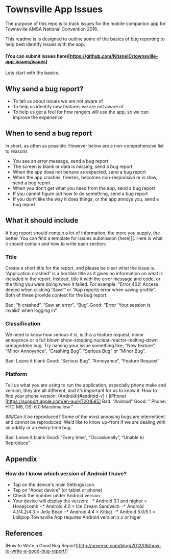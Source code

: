 # Townsville App Issues
The purpose of this repo is to track issues for the mobile companion app for Townsville AMSA National Convention 2016.

This readme is is designed to outline some of the basics of bug reporting to help best identify issues with the app.

#### (You can submit issues here)[https://github.com/KrisnelC/townsville-app-issues/issues]

Lets start with the basics.

## Why send a bug report?
* To tell us about issues we are not aware of
* To help us identify new features we are not aware of
* To help us get a feel for how rangers will use the app, so we can improve the experience

## When to send a bug report
In short, as often as possible. However below are a non-comprehensive list to reasons
* You see an error message, send a bug report
* The screen is blank or data is missing, send a bug report
* When the app does not behave as expected, send a bug report
* When the app crashes, freezes, becomes non-responsive or is slow, send a bug report
* When you don’t get what you need from the app, send a bug report
* If you cannot figure out how to do something, send a bug report
* If you don’t like the way it does things, or the app annoys you, send a bug report

## What it should include

A bug report should contain a lot of information, the more you supply, the better. You can find a template for issues submission (here)[]. Here is what it should contain and how to write each section:

### Title
Create a short title for the report, and please be clear what the issue is. “Application crashed” is a horrible title as it gives no information on what is included in the report. Instead, title it with the error message and code, or the thing you were doing when it failed. For example: “Error 402: Access denied when clicking ‘Save’” or “App reports error when saving profile”. Both of these provide context for the bug report.

Bad: “It crashed”, “Saw an error”, “Bug”
Good: “Error 'Your session is invalid' when logging in”

### Classification
We need to know how serious it is, is this a feature request, minor annoyance or a full blown show-stopping nuclear-reactor-melting-down armageddon bug. Try naming your issue something like; “New feature”, “Minor Annoyance”, “Crashing Bug”, “Serious Bug” or “Minor Bug”.

Bad: Leave it blank
Good: “Serious Bug”, “Annoyance”, “Feature Request”

### Platform
Tell us what you are using to run the application, especially phone make and version, they are all different, and it’s important for us to know it.
How to find your phone version:  (Android)[#android-v] / (iPhone)[https://support.apple.com/en-au/HT201685]
Bad: “Android”
Good: " Phone: HTC M8, OS: 6.0 Marshmallow ”

###Can it be reproduced?
Some of the most annoying bugs are intermittent and cannot be reproduced. We’d like to know up-front if we are dealing with an oddity or an every-time bug.

Bad: Leave it blank
Good: “Every time”, “Occasionally”, “Unable to Reproduce”

## Appendix
### <a name="android-v"></a> How do I know which version of Android I have?
* Tap on the device's main Settings icon
* Tap on "About device" (or tablet or phone)
* Check the number under Android version
* Your device will display the version:
⋅⋅* Android 3.1 and higher = Honeycomb
⋅⋅* Android 4.0 = Ice Cream Sandwich
⋅⋅* Android 4.1/4.2/4.3 = Jelly Bean
⋅⋅* Android 4.4 = Kitkat
⋅⋅* Android 5.0/5.1 = Lollipop
Townsville App requires Android version x.x or higer


## References
(How to Write a Good Bug Report)[http://noverse.com/blog/2012/06/how-to-write-a-good-bug-report/]

